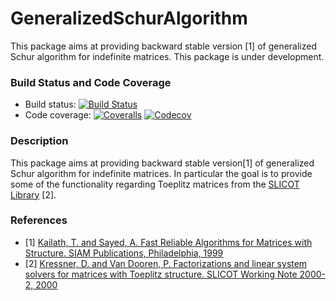 # GeneralizedSchurAlgorithm

This package aims at providing backward stable version [1] of generalized Schur
algorithm for indefinite matrices. This package is under development.

### Build Status and Code Coverage

-  Build status: [![Build Status][build-img]][build-link]
-  Code coverage: [![Coveralls][ca-img]][ca-link] [![Codecov][cc-img]][cc-link]

[build-img]:  https://travis-ci.org/KTH-AC/GeneralizedSchurAlgorithm.jl.svg?branch=master
[build-link]: https://travis-ci.org/KTH-AC/GeneralizedSchurAlgorithm.jl
[ca-img]: https://coveralls.io/repos/github/KTH-AC/GeneralizedSchurAlgorithm.jl/badge.svg?branch=master
[ca-link]: https://coveralls.io/github/KTH-AC/GeneralizedSchurAlgorithm.jl?branch=master
[cc-img]: https://codecov.io/gh/KTH-AC/GeneralizedSchurAlgorithm.jl/branch/master/graph/badge.svg
[cc-link]: https://codecov.io/gh/KTH-AC/GeneralizedSchurAlgorithm.jl

### Description

This package aims at providing backward stable version[1] of generalized Schur
algorithm for indefinite matrices. In particular the goal is to provide some of
the functionality regarding Toeplitz matrices from the
[SLICOT Library](https://github.com/KTH-AC/slicot) [2].

### References
-  [1] [Kailath, T. and Sayed, A. Fast Reliable Algorithms for Matrices with
        Structure. SIAM Publications, Philadelphia,
        1999](http://epubs.siam.org/doi/book/10.1137/1.9781611971354)
-  [2] [Kressner, D. and Van Dooren, P. Factorizations and linear system solvers
        for matrices with Toeplitz structure. SLICOT Working Note 2000-2,
        2000](www.icm.tu-bs.de/NICONET/REPORTS/SLWN2000-2.ps.gz)
